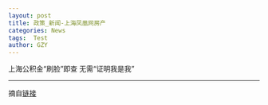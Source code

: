 ```yaml
---
layout: post
title: 政策_新闻-上海凤凰网房产
categories: News
tags:  Test
author: GZY
---
```


上海公积金“刷脸”即查 无需“证明我是我”

*****

摘自[链接](http://sh.house.ifeng.com/news/policy/0)
